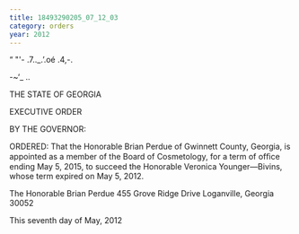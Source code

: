 ```yaml
---
title: 18493290205_07_12_03
category: orders
year: 2012
---
```

  
  

“ "'- .7.._.’.oé .4,-.

-~‘\_
..

THE STATE OF GEORGIA

EXECUTIVE ORDER

BY THE GOVERNOR:

ORDERED: That the Honorable Brian Perdue of Gwinnett County, Georgia, is
appointed as a member of the Board of Cosmetology, for a term of
ofﬁce ending May 5, 2015, to succeed the Honorable Veronica
Younger—Bivins, whose term expired on May 5, 2012.

The Honorable Brian Perdue
455 Grove Ridge Drive
Loganville, Georgia 30052

This seventh day of May, 2012

 

